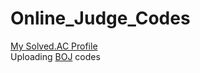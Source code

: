 # Online_Judge_Codes
[My Solved.AC Profile](https://solved.ac/profile/icecream126)<br>
Uploading [BOJ](www.boj.kr) codes
